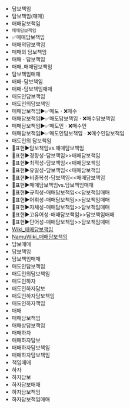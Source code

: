 - 담보책임
- 담보책임(매매)
- 매매담보책임
- `매매담보책임`
- ✅매매담보책임
- 매매의담보책임
- 매매의 담보책임
- 매매ㆍ담보책임
- 매매_매매담보책임
- 담보책임매매
- 매매-담보책임
- 매매-담보책임매매
- 매도인담보책임
- 매도인의담보책임
- 매매담보책임▶️✅매도ㆍ❌매수
- 매매담보책임▶️✅매도담보책임ㆍ❌매수담보책임
- 매매담보책임▶️✅매도인ㆍ❌매수인
- 매매담보책임▶️✅매도인담보책임ㆍ❌매수인담보책임
- 매도인의 담보책임
- 📌표현▶️담보책임vs.매매담보책임
- 📌표현▶️경량성-담보책임>>매매담보책임
- 📌표현▶️최적성-담보책임<<매매담보책임
- 📌표현▶️유일성-담보책임<<매매담보책임
- 📌표현▶️비중복성-담보책임<<매매담보책임
- 📌표현▶️매매담보책임vs.담보책임매매
- 📌표현▶️규칙성-매매담보책임<<담보책임매매
- 📌표현▶️어휘성-매매담보책임>>담보책임매매
- 📌표현▶️자체성-매매담보책임>>담보책임매매
- 📌표현▶️고유어성-매매담보책임>>담보책임매매
- 📌표현▶️단어성-매매담보책임>>담보책임매매
- [Wiki_매매담보책임](https://ko.wikipedia.org/wiki/%EB%8B%B4%EB%B3%B4%EC%B1%85%EC%9E%84)
- [NamuWiki_매매담보책임](https://namu.wiki/w/%EB%8B%B4%EB%B3%B4%EC%B1%85%EC%9E%84)
- 담보매매
- 담보책임
- 담보책임매매
- 매도인담보책임
- 매도인의담보책임
- 매도인하자
- 매도인하자담보
- 매도인하자담보책임
- 매도인하자책임
- 매매
- 매매담보책임
- 매매상담보책임
- 매매하자
- 매매하자담보
- 매매하자담보책임
- 매매하자담보책임
- 책임매매
- 하자
- 하자담보
- 하자담보매매
- 하자담보책임
- 하자담보책임매매